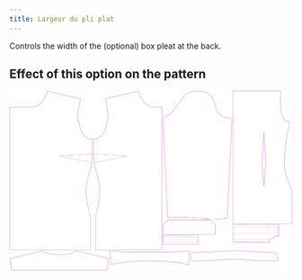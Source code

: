 ```yaml
---
title: Largeur du pli plat
---
```


Controls the width of the (optional) box pleat at the back.


## Effect of this option on the pattern
![This image shows the effect of this option by superimposing several variants that have a different value for this option](simone_boxpleatwidth_sample.svg "Effect of this option on the pattern")